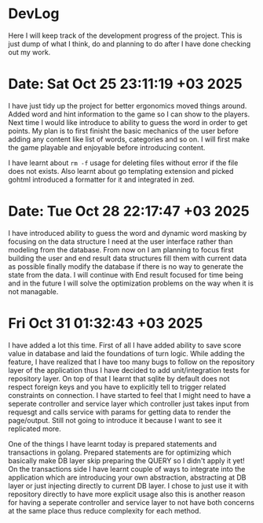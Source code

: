 # DevLog

Here I will keep track of the development progress of the project. This is just dump of what I think, do and planning to do after I have done checking out my work.

# Date: Sat Oct 25 23:11:19 +03 2025

I have just tidy up the project for better ergonomics moved things around. Added word and hint information to the game so I can show to the players. Next time I would like introduce to ability to guess the word in order to get points. My plan is to first finisht the basic mechanics of the user before adding any content like list of words, categories and so on. I will first make the game playable and enjoyable before introducing content.

I have learnt about `rm -f` usage for deleting files without error if the file does not exists. Also learnt about go templating extension and picked gohtml introduced a formatter for it and integrated in zed.


# Date: Tue Oct 28 22:17:47 +03 2025

I have introduced ability to guess the word and dynamic word masking by focusing on the data structure I need at the user interface rather than modeling from the database. From now on I am planning to focus first building the user and end result data structures fill them with current data as possible finally modify the database if there is no way to generate the state from the data. I will continue with End result focused for time being and in the future I will solve the optimization problems on the way when it is not managable.

# Fri Oct 31 01:32:43 +03 2025

I have added a lot this time. First of all I have added ability to save score value in database and laid the foundations of turn logic. While adding the feature, I have realized that I have too many bugs to follow on the repository layer of the application thus I have decided to add unit/integration tests for repository layer. On top of that I learnt that sqlite by default does not respect foreign keys and you have to explicitly tell to trigger related constraints on connection. I have started to feel that I might need to have a seperate controller and service layer which controller just takes input from requesgt and calls service with params for getting data to render the page/output. Still not going to introduce it because I want to see it replicated more.

One of the things I have learnt today is prepared statements and transactions in golang. Prepared statements are for optimizing which basically make DB layer skip preparing the QUERY so I didn't apply it yet! On the transactions side I have learnt couple of ways to integrate into the application which are introducing your own abstraction, abstracting at DB layer or just injecting directly to current DB layer. I chose to just use it with repository directly to have more explicit usage also this is another reason for having a seperate controller and service layer to not have both concerns at the same place thus reduce complexity for each method.
